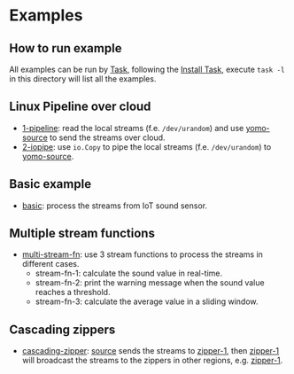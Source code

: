 # Examples

## How to run example

All examples can be run by [Task](https://taskfile.dev), following the [Install Task](https://taskfile.dev/#/installation), execute `task -l` in this directory will list all the examples.

## Linux Pipeline over cloud

- [1-pipeline](https://github.com/yomorun/yomo/tree/master/example/1-pipeline): read the local streams (f.e. `/dev/urandom`) and use [yomo-source](https://docs.yomo.run/source) to send the streams over cloud.
- [2-iopipe](https://github.com/yomorun/yomo/tree/master/example/2-iopipe): use `io.Copy` to pipe the local streams (f.e. `/dev/urandom`) to [yomo-source](https://docs.yomo.run/source).

## Basic example

- [basic](https://github.com/yomorun/yomo/tree/master/example/basic): process the streams from IoT sound sensor.

## Multiple stream functions

- [multi-stream-fn](https://github.com/yomorun/yomo/tree/master/example/multi-stream-fn): use 3 stream functions to process the streams in different cases.
  - stream-fn-1: calculate the sound value in real-time.
  - stream-fn-2: print the warning message when the sound value reaches a threshold.
  - stream-fn-3: calculate the average value in a sliding window.

## Cascading zippers

- [cascading-zipper](https://github.com/yomorun/yomo/tree/master/example/multi-zipper): [source](https://docs.yomo.run/source) sends the streams to [zipper-1](https://docs.yomo.run/zipper), then [zipper-1](https://docs.yomo.run/zipper) will broadcast the streams to the zippers in other regions, e.g. [zipper-1](https://docs.yomo.run/zipper).
